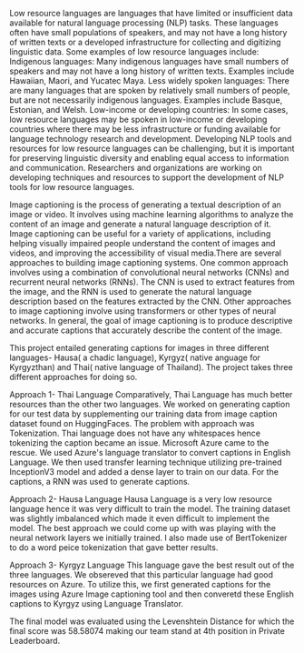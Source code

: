 Low resource languages are languages that have limited or insufficient data available for natural language processing (NLP) tasks. These languages often have small populations of speakers, and may not have a long history of written texts or a developed infrastructure for collecting and digitizing linguistic data.
Some examples of low resource languages include:
Indigenous languages: Many indigenous languages have small numbers of speakers and may not have a long history of written texts. Examples include Hawaiian, Maori, and Yucatec Maya.
Less widely spoken languages: There are many languages that are spoken by relatively small numbers of people, but are not necessarily indigenous languages. Examples include Basque, Estonian, and Welsh.
Low-income or developing countries: In some cases, low resource languages may be spoken in low-income or developing countries where there may be less infrastructure or funding available for language technology research and development.
Developing NLP tools and resources for low resource languages can be challenging, but it is important for preserving linguistic diversity and enabling equal access to information and communication. Researchers and organizations are working on developing techniques and resources to support the development of NLP tools for low resource languages.

Image captioning is the process of generating a textual description of an image or video. It involves using machine learning algorithms to analyze the content of an image and generate a natural language description of it. Image captioning can be useful for a variety of applications, including helping visually impaired people understand the content of images and videos, and improving the accessibility of visual media.There are several approaches to building image captioning systems. One common approach involves using a combination of convolutional neural networks (CNNs) and recurrent neural networks (RNNs). The CNN is used to extract features from the image, and the RNN is used to generate the natural language description based on the features extracted by the CNN.
Other approaches to image captioning involve using transformers or other types of neural networks. In general, the goal of image captioning is to produce descriptive and accurate captions that accurately describe the content of the image.

This project entailed generating captions for images in three different languages- Hausa( a chadic language), Kyrgyz( native anguage for Kyrgyzthan)  and Thai( native language of Thailand). 
The project takes three different approaches for doing so. 

Approach 1- Thai Language
Comparatively, Thai Language has much better resources than the other two languages. We worked on generating caption for our test data by supplementing our training data from image caption dataset found on HuggingFaces. The problem with approach was Tokenization. Thai language does not have any whitespaces hence tokenizing the caption became an issue. Microsoft Azure came to the rescue. We used Azure's language translator to convert captions in English Language. We then used transfer learning technique utilizing pre-trained InceptionV3 model and added a dense layer to train on our data. For the captions, a RNN was used to generate captions. 

Approach 2- Hausa Language
Hausa Language is a very low resource language hence it was very difficult to train the model. The training dataset was slightly imbalanced which made it even difficult to implement the model. The best approach we could come up with was playing with the neural network layers we initially trained. I also made use of BertTokenizer to do a word peice tokenization that gave better results.

Approach 3- Kyrgyz Language
This language gave the best result out of the three languages. We obsereved that this particular language had good resources on Azure. To utilize this, we first generated captions for the images using Azure Image captioning tool and then converetd these English captions to Kyrgyz using Language Translator. 


The final model was evaluated using the Levenshtein Distance for which the final score was 58.58074 making our team stand at 4th position in Private Leaderboard.


